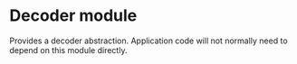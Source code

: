 # Decoder module

Provides a decoder abstraction. Application code will not normally need to
depend on this module directly.
